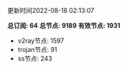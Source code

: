 更新时间2022-08-18 02:13:07

**总订阅: 64**
**总节点: 9189**
**有效节点: 1931**
- v2ray节点: 1597
- trojan节点: 91
- ss节点: 243

